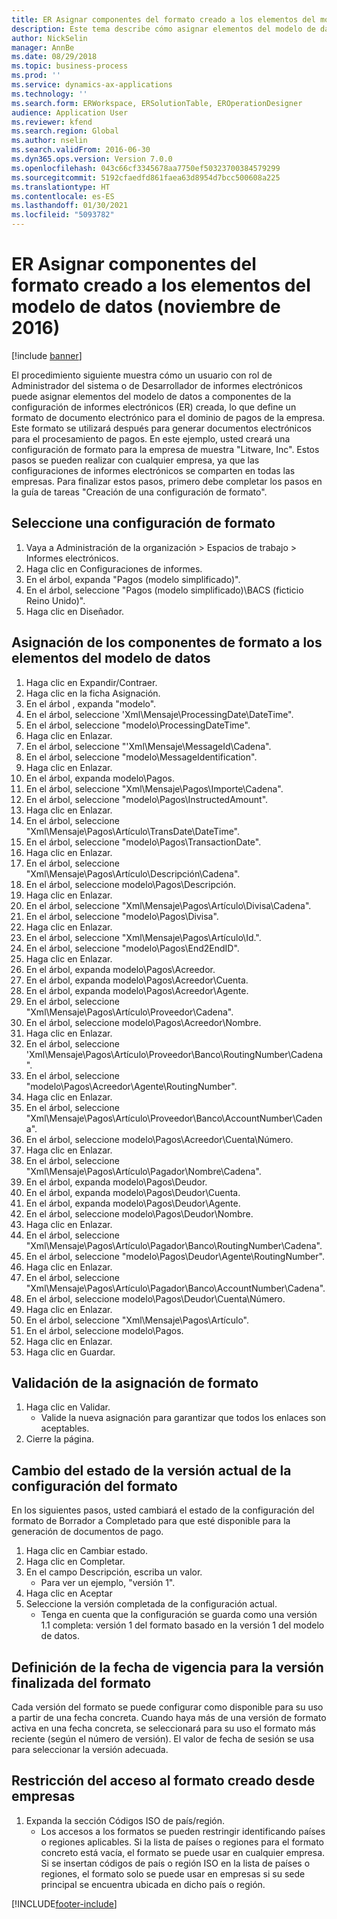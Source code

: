 ```yaml
---
title: ER Asignar componentes del formato creado a los elementos del modelo de datos (noviembre de 2016)
description: Este tema describe cómo asignar elementos del modelo de datos a componentes de la configuración de informes electrónicos (ER) creada.
author: NickSelin
manager: AnnBe
ms.date: 08/29/2018
ms.topic: business-process
ms.prod: ''
ms.service: dynamics-ax-applications
ms.technology: ''
ms.search.form: ERWorkspace, ERSolutionTable, EROperationDesigner
audience: Application User
ms.reviewer: kfend
ms.search.region: Global
ms.author: nselin
ms.search.validFrom: 2016-06-30
ms.dyn365.ops.version: Version 7.0.0
ms.openlocfilehash: 043c66cf3345678aa7750ef50323700384579299
ms.sourcegitcommit: 5192cfaedfd861faea63d8954d7bcc500608a225
ms.translationtype: HT
ms.contentlocale: es-ES
ms.lasthandoff: 01/30/2021
ms.locfileid: "5093782"
---
```

# <a name="er-map-components-of-the-created-format-to-data-model-elements-november-2016"></a>ER Asignar componentes del formato creado a los elementos del modelo de datos (noviembre de 2016)

[!include [banner](../../includes/banner.md)]

El procedimiento siguiente muestra cómo un usuario con rol de Administrador del sistema o de Desarrollador de informes electrónicos puede asignar elementos del modelo de datos a componentes de la configuración de informes electrónicos (ER) creada, lo que define un formato de documento electrónico para el dominio de pagos de la empresa. Este formato se utilizará después para generar documentos electrónicos para el procesamiento de pagos. En este ejemplo, usted creará una configuración de formato para la empresa de muestra "Litware, Inc". Estos pasos se pueden realizar con cualquier empresa, ya que las configuraciones de informes electrónicos se comparten en todas las empresas. Para finalizar estos pasos, primero debe completar los pasos en la guía de tareas "Creación de una configuración de formato".


## <a name="select-a-format-configuration"></a>Seleccione una configuración de formato
1. Vaya a Administración de la organización > Espacios de trabajo > Informes electrónicos.
2. Haga clic en Configuraciones de informes.
3. En el árbol, expanda "Pagos (modelo simplificado)".
4. En el árbol, seleccione "Pagos (modelo simplificado)\BACS (ficticio Reino Unido)".
5. Haga clic en Diseñador.

## <a name="map-format-components-to-data-model-elements"></a>Asignación de los componentes de formato a los elementos del modelo de datos
1. Haga clic en Expandir/Contraer.
2. Haga clic en la ficha Asignación.
3. En el árbol , expanda "modelo".
4. En el árbol, seleccione 'Xml\Mensaje\ProcessingDate\DateTime".
5. En el árbol, seleccione "modelo\ProcessingDateTime".
6. Haga clic en Enlazar.
7. En el árbol, seleccione "'Xml\Mensaje\MessageId\Cadena".
8. En el árbol, seleccione "modelo\MessageIdentification".
9. Haga clic en Enlazar.
10. En el árbol, expanda modelo\Pagos.
11. En el árbol, seleccione "Xml\Mensaje\Pagos\Importe\Cadena".
12. En el árbol, seleccione "modelo\Pagos\InstructedAmount".
13. Haga clic en Enlazar.
14. En el árbol, seleccione "Xml\Mensaje\Pagos\Artículo\TransDate\DateTime".
15. En el árbol, seleccione "modelo\Pagos\TransactionDate".
16. Haga clic en Enlazar.
17. En el árbol, seleccione "Xml\Mensaje\Pagos\Artículo\Descripción\Cadena".
18. En el árbol, seleccione modelo\Pagos\Descripción.
19. Haga clic en Enlazar.
20. En el árbol, seleccione "Xml\Mensaje\Pagos\Artículo\Divisa\Cadena".
21. En el árbol, seleccione "modelo\Pagos\Divisa".
22. Haga clic en Enlazar.
23. En el árbol, seleccione "Xml\Mensaje\Pagos\Artículo\Id.".
24. En el árbol, seleccione "modelo\Pagos\End2EndID".
25. Haga clic en Enlazar.
26. En el árbol, expanda modelo\Pagos\Acreedor.
27. En el árbol, expanda modelo\Pagos\Acreedor\Cuenta.
28. En el árbol, expanda modelo\Pagos\Acreedor\Agente.
29. En el árbol, seleccione "Xml\Mensaje\Pagos\Artículo\Proveedor\Cadena".
30. En el árbol, seleccione modelo\Pagos\Acreedor\Nombre.
31. Haga clic en Enlazar.
32. En el árbol, seleccione 'Xml\Mensaje\Pagos\Artículo\Proveedor\Banco\RoutingNumber\Cadena".
33. En el árbol, seleccione "modelo\Pagos\Acreedor\Agente\RoutingNumber".
34. Haga clic en Enlazar.
35. En el árbol, seleccione "Xml\Mensaje\Pagos\Artículo\Proveedor\Banco\AccountNumber\Cadena".
36. En el árbol, seleccione modelo\Pagos\Acreedor\Cuenta\Número.
37. Haga clic en Enlazar.
38. En el árbol, seleccione "Xml\Mensaje\Pagos\Artículo\Pagador\Nombre\Cadena".
39. En el árbol, expanda modelo\Pagos\Deudor.
40. En el árbol, expanda modelo\Pagos\Deudor\Cuenta.
41. En el árbol, expanda modelo\Pagos\Deudor\Agente.
42. En el árbol, seleccione modelo\Pagos\Deudor\Nombre.
43. Haga clic en Enlazar.
44. En el árbol, seleccione "Xml\Mensaje\Pagos\Artículo\Pagador\Banco\RoutingNumber\Cadena".
45. En el árbol, seleccione "modelo\Pagos\Deudor\Agente\RoutingNumber".
46. Haga clic en Enlazar.
47. En el árbol, seleccione "Xml\Mensaje\Pagos\Artículo\Pagador\Banco\AccountNumber\Cadena".
48. En el árbol, seleccione modelo\Pagos\Deudor\Cuenta\Número.
49. Haga clic en Enlazar.
50. En el árbol, seleccione "Xml\Mensaje\Pagos\Artículo".
51. En el árbol, seleccione modelo\Pagos.
52. Haga clic en Enlazar.
53. Haga clic en Guardar.

## <a name="validate-format-mapping"></a>Validación de la asignación de formato
1. Haga clic en Validar.
    * Valide la nueva asignación para garantizar que todos los enlaces son aceptables.  
2. Cierre la página.

## <a name="change-status-of-the-current-version-of-format-configuration"></a>Cambio del estado de la versión actual de la configuración del formato
En los siguientes pasos, usted cambiará el estado de la configuración del formato de Borrador a Completado para que esté disponible para la generación de documentos de pago.  
1. Haga clic en Cambiar estado.
2. Haga clic en Completar.
3. En el campo Descripción, escriba un valor.
    * Para ver un ejemplo, "versión 1".  
4. Haga clic en Aceptar
5. Seleccione la versión completada de la configuración actual.
    * Tenga en cuenta que la configuración se guarda como una versión 1.1 completa: versión 1 del formato basado en la versión 1 del modelo de datos.  

## <a name="define-effective-date-for-completed-version-of-format"></a>Definición de la fecha de vigencia para la versión finalizada del formato
Cada versión del formato se puede configurar como disponible para su uso a partir de una fecha concreta. Cuando haya más de una versión de formato activa en una fecha concreta, se seleccionará para su uso el formato más reciente (según el número de versión). El valor de fecha de sesión se usa para seleccionar la versión adecuada.  

## <a name="restrict-access-to-created-format-from-companies"></a>Restricción del acceso al formato creado desde empresas
1. Expanda la sección Códigos ISO de país/región.
    * Los accesos a los formatos se pueden restringir identificando países o regiones aplicables. Si la lista de países o regiones para el formato concreto está vacía, el formato se puede usar en cualquier empresa. Si se insertan códigos de país o región ISO en la lista de países o regiones, el formato solo se puede usar en empresas si su sede principal se encuentra ubicada en dicho país o región.  



[!INCLUDE[footer-include](../../../../includes/footer-banner.md)]
